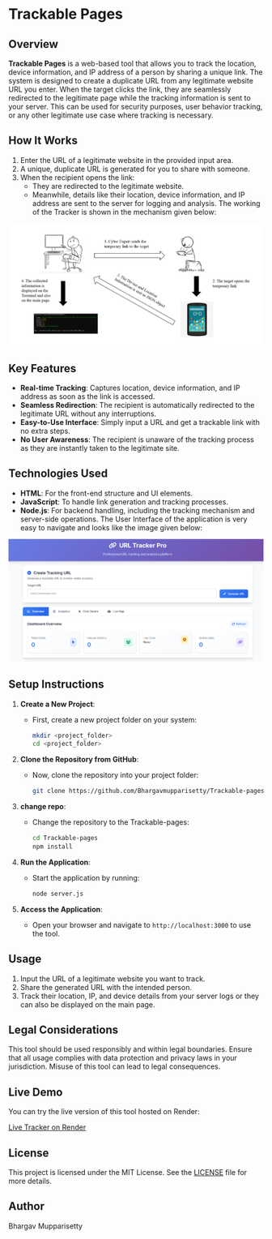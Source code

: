 # Trackable Pages

## Overview
**Trackable Pages** is a web-based tool that allows you to track the location, device information, and IP address of a person by sharing a unique link. The system is designed to create a duplicate URL from any legitimate website URL you enter. When the target clicks the link, they are seamlessly redirected to the legitimate page while the tracking information is sent to your server. This can be used for security purposes, user behavior tracking, or any other legitimate use case where tracking is necessary.

## How It Works
1. Enter the URL of a legitimate website in the provided input area.
2. A unique, duplicate URL is generated for you to share with someone.
3. When the recipient opens the link:
   - They are redirected to the legitimate website.
   - Meanwhile, details like their location, device information, and IP address are sent to the server for logging and analysis.
The working of the Tracker is shown in the mechanism given below:

![Working mechanism](images/working.png)

## Key Features
- **Real-time Tracking**: Captures location, device information, and IP address as soon as the link is accessed.
- **Seamless Redirection**: The recipient is automatically redirected to the legitimate URL without any interruptions.
- **Easy-to-Use Interface**: Simply input a URL and get a trackable link with no extra steps.
- **No User Awareness**: The recipient is unaware of the tracking process as they are instantly taken to the legitimate site.

## Technologies Used
- **HTML**: For the front-end structure and UI elements.
- **JavaScript**: To handle link generation and tracking processes.
- **Node.js**: For backend handling, including the tracking mechanism and server-side operations.
The User Interface of the application is very easy to navigate and looks like the image given below:

![User Interface](images/UI.png)

## Setup Instructions
1. **Create a New Project**:
   - First, create a new project folder on your system:
     ```bash
     mkdir <project_folder>
     cd <project_folder>
     ```

2. **Clone the Repository from GitHub**:
   - Now, clone the repository into your project folder:
     ```bash
     git clone https://github.com/Bhargavmupparisetty/Trackable-pages.git
     ```

3. **change repo**:
   - Change the repository to the Trackable-pages:
     ```bash
     cd Trackable-pages
     npm install
     ```

4. **Run the Application**:
   - Start the application by running:
     ```bash
     node server.js
     ```
   
5. **Access the Application**:
   - Open your browser and navigate to `http://localhost:3000` to use the tool.

## Usage
1. Input the URL of a legitimate website you want to track.
2. Share the generated URL with the intended person.
3. Track their location, IP, and device details from your server logs or they can also be displayed on the main page.

## Legal Considerations
This tool should be used responsibly and within legal boundaries. Ensure that all usage complies with data protection and privacy laws in your jurisdiction. Misuse of this tool can lead to legal consequences.

## Live Demo

You can try the live version of this tool hosted on Render:

 [Live Tracker on Render](https://trackable-pages.onrender.com)



## License
This project is licensed under the MIT License. See the [LICENSE](LICENSE) file for more details.

## Author
Bhargav Mupparisetty


